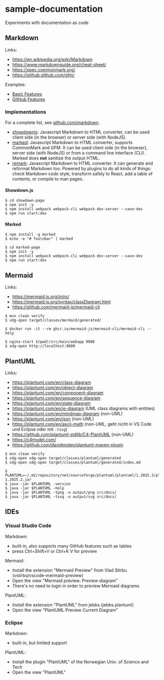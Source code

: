 
# sample-documentation

Experiments with documentation as code

## Markdown

Links: 

- https://en.wikipedia.org/wiki/Markdown
- https://www.markdownguide.org/cheat-sheet/
- https://spec.commonmark.org/
- https://github.github.com/gfm/

Examples:

- [Basic Features](markdown/features-basic.md)
- [GitHub Features](markdown/features-github.md)

### Implementations

For a complete list, see [github.com/markdown](https://github.com/markdown/markdown.github.com/wiki/Implementations).

- [showdownjs](https://github.com/showdownjs/showdown): 
  Javascript Markdown to HTML converter, can be used client side (in the browser) or server side (with NodeJS).
- [marked](https://github.com/markedjs/marked): 
  Javascript Markdown to HTML converter, supports CommonMark and GFM.
  It can be used client side (in the browser), server side (with NodeJS) or from a command line interface (CLI).
  Marked does __not__ sanitize the output HTML.
- [remark](https://github.com/remarkjs/remark):
  Javascript Markdown to HTML converter. It can generate and reformat Markdown too.
  Powered by plugins to do all kinds of things: 
  check Markdown code style, transform safely to React, add a table of contents, or compile to man pages.

#### Showdown.js

~~~
$ cd showdown-page
$ npm init -y
$ npm install webpack webpack-cli webpack-dev-server --save-dev
$ npm run start:dev
~~~

#### Marked

~~~
$ npm install -g marked
$ echo -e "# foo\nbar" | marked

$ cd marked-page
$ npm init -y
$ npm install webpack webpack-cli webpack-dev-server --save-dev
$ npm run start:dev
~~~

## Mermaid

Links:

- https://mermaid.js.org/intro/
- https://mermaid.js.org/syntax/classDiagram.html
- https://github.com/mermaid-js/mermaid-cli

~~~
$ mvn clean verify
$ xdg-open target/classes/mermaid/generated/
~~~

~~~
$ docker run -it --rm ghcr.io/mermaid-js/mermaid-cli/mermaid-cli --help
~~~

~~~
$ nginx-start $(pwd)/src/main/webapp 8080
$ xdg-open http://localhost:8080
~~~

## PlantUML

Links:

- https://plantuml.com/en/class-diagram
- https://plantuml.com/en/object-diagram
- https://plantuml.com/en/component-diagram
- https://plantuml.com/en/sequence-diagram
- https://plantuml.com/en/state-diagram
- https://plantuml.com/en/ie-diagram (UML class diagrams with entities)
- https://plantuml.com/en/mindmap-diagram (non-UML)
- https://plantuml.com/en/json (non-UML)
- https://plantuml.com/en/ascii-math (non-UML, geht nicht in VS Code und Eclipse oder mit `-tsvg`)
- https://github.com/plantuml-stdlib/C4-PlantUML (non-UML)
- https://c4model.com/
- https://github.com/davidmoten/plantuml-maven-plugin

~~~
$ mvn clean verify
$ xdg-open xdg-open target/classes/plantuml/generated
$ xdg-open xdg-open target/classes/plantuml/generated/index.md
~~~

~~~
$ PLANTUML=~/.m2/repository/net/sourceforge/plantuml/plantuml/1.2025.2/plantuml-1.2025.2.jar
$ java -jar $PLANTUML -version
$ java -jar $PLANTUML -help
$ java -jar $PLANTUML -tpng -o output/png src/docs/
$ java -jar $PLANTUML -tsvg -o output/svg src/docs/
~~~

## IDEs

### Visual Studio Code

Markdown:

- built-in, also supports many GitHub features such as tables
- press Ctrl+Shift+V or Ctrl+K V for preview

Mermaid:

- Install the extension "Mermaid Preview" from Vlad Stirbu (vstirbu/vscode-mermaid-preview)
- Open the view "Mermaid preview: Preview diagram"
- There's no need to login in order to preview Mermaid diagrams

PlantUML:

- Install the extension "PlantUML" from jebbs (jebbs.plantuml)
- Open the view "PlantUML Preview Current Diagram"

### Eclipse

Markdown:

- built-in, but limited support

PlantUML:

- Install the plugin "PlantUML" of the Norwegian Univ. of Science and Tech
- Open the view "PlantUML"
